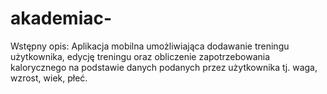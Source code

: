 # akademiac-
Wstępny opis: Aplikacja mobilna umożliwiająca dodawanie treningu użytkownika, edycję treningu oraz obliczenie 
zapotrzebowania kalorycznego na podstawie danych podanych przez użytkownika tj. waga, wzrost, wiek, płeć.
